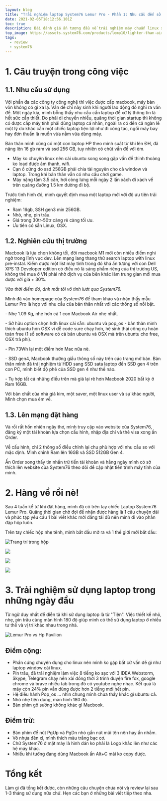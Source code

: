 ```yaml
---
layout: blog
title: "Trải nghiệm laptop System76 Lemur Pro - Phần 1: Nhu cầu đến sở hữu"
date: 2021-02-05T18:12:56.101Z
toc: true
description: Bài đánh giá ấn tượng đầu về trải nghiệm máy chuẩn linux system76
top_image: https://assets.system76.com/products/lemp10/lighter-than-air.jpg
tags:
  - review
  - system76
---
```

# 1. Câu truyện trong công việc

## 1.1. Nhu cầu sử dụng

Với phần đa các công ty công nghệ thì việc được cấp macbook, máy bàn vốn không có gì xa lạ. Vấn đề chỉ nảy sinh khi người lao động đó nghĩ ra vấn đề. Một ngày kia, mình bỗng thấy nhu cầu cần laptop để xử lý thông tin là hết sức cần thiết. Do phải di chuyển nhiều, quãng thời gian startup thì không có được cấp máy tính phải dùng laptop cá nhân, ngoài ra có đến cả ngàn lẻ một lý do khác cần một chiếc laptop tiện lợi như đi công tác, ngồi máy bay hay đơn thuần là muốn vừa nằm vừa dùng máy.

Bản thân mình cũng có một con laptop HP theo mình suất từ khi lên ĐH, đã nâng lên 16 gb ram và ssd 256 GB, tuy nhiên có chút vấn đề với ẻm.

* Máy ko chuyên linux nên cài ubuntu song song gặp vấn đề thỉnh thoảng ko load được âm thanh, wifi.
* Cạn ổ cứng do ssd 256GB phải chia tài nguyên cho cả window và laptop. Trong khi bản thân vẫn có nhu cầu chơi game.
* Máy nặng tầm 3.5 cân, hơi còng lưng mỗi ngày 2 lần xách đi xách về trên quãng đường 1.5 km đường đi bộ.

Trước tình hình đó, mình quyết định mua một laptop mới với độ ưu tiên trải nghiệm:

* Ram 16gb, SSH gen3 min 256GB.
* Nhỏ, nhẹ, pin trâu.
* Giá trong 30tr-50tr càng rẻ càng tối ưu.
* Ưu tiên có sẵn Linux, OSX.

## 1.2. Nghiên cứu thị trường

Macbook là lựa chọn không tồi, đời macbook M1 mới còn nhiều điểm nghi ngờ trong lĩnh vực dev. Lên mạng lang thang thử search laptop with linux pre-instal. Kiếm được một list máy tính trong đó khá ấn tượng với con Dell XPS 13 Developer edition có điều nó là sảng phẩm riêng của thị trường US, không thể mua ở VN phải nhờ dịch vụ của bên khác làm trung gian mới mua được với giá + 30%.

*Vào thời điểm đó, ánh mắt tôi vô tình lướt qua System76.*

Mình đã vào homepage của System76 để tham khảo và nhận thấy mẫu Lemur Pro là hợp với nhu cầu của bản thân nhất với các thông số nổi bật.

\- Nhẹ 1.09 Kg, nhẹ hơn cả 1 con Macbook Air nhẹ nhất.

\- Sở hữu option chọn hđh linux cài sẵn: ubuntu và pop_os - bản thân mình thích ubuntu hơn OSX vì dễ code sure chạy hơn, hệ sinh thái công cụ hoàn toàn free (1 số software có cả bản ubuntu và OSX mà trên ubuntu cho free, OSX trả phí).

\- Pin 73Wh lại một điểm hơn Mac nữa nè.

\- SSD gen4, Macbook thường giấu thông số này trên các trang mở bán. Bản thân mình đã trải nghiệm từ HDD sang SSD sata laptop đến SSD gen 4 trên con PC, mình biết độ phê của SSD gen 4 như thế nào.

\- Tụ hợp tất cả những điều trên mà giá lại rẻ hơn Macbook 2020 bất kỳ ở Ram 16GB.

Với bản chất của nhà giả kim, một saver, một linux user và sự khác người, Mình chọn mua ẻm về.

## 1.3. Lên mạng đặt hàng

Và rồi rất hồn nhiên ngây thơ, mình truy cập vào website của System76, đăng ký một tài khoản lựa chọn cấu hình, nhập địa chỉ và thẻ visa xong ấn Order.

Về cấu hình, chỉ 2 thông số điều chỉnh lại chu phù hợp với nhu cầu so với mặc định. Mình chỉnh Ram lên 16GB và SSD 512GB Gen 4.

Ấn Order xong thấy tin nhắn trừ tiền tài khoản và hằng ngày mình có sở thích lên website của System76 theo dõi để cập nhật tiến trình máy tính của mình.

# 2. Hàng về rồi nè!

Sau 4 tuần kể từ khi đặt hàng, mình đã có trên tay chiếc Laptop System76 Lemur Pro. Quãng thời gian chờ đợi để nhận được hàng là 1 câu chuyện dài và phức tạp yêu cầu 1 bài viết khác mới đăng tải đủ nên mình đi vào phần đập hộp luôn.

Trên tay chiếc hộp nhẹ tênh, mình bắt đầu mở ra và 1 thế giới mới bắt đầu:

![Trang trí trong hộp](/images/uploads/20210205_110634.jpg "Trang trí trong hộp")

![](/images/uploads/20210205_110644.jpg)

![](/images/uploads/20210205_110814.jpg)

![](/images/uploads/20210205_110959.jpg)

# 3. Trải nghiệm sử dụng laptop trong những ngày đầu

Từ ngữ duy nhất để diễn tả khi sử dụng laptop là từ "Tiện". Việc thiết kế nhỏ, nhẹ, pin trâu cùng màn hình 180 độ giúp mình có thể sử dụng laptop ở nhiều tư thế và vị trí khác nhau trong nhà.

![Lemur Pro vs Hp Pavilion](/images/uploads/20210205_112057.jpg)

## Điểm cộng:

* Phần cứng chuyên dụng cho linux nên mình ko gặp bất cứ vấn đề gì như laptop window cài linux.
* Pin trâu, đã trải nghiệm làm việc 8 tiếng ko sạc với 3 IDEA Webstorm, Skype, Telegram chạy nền xài đồng thời 3 trình duyện fire fox, google chrome và brave nhiều tab trong đó có youtube nghe nhạc. Kết quả là máy còn 24% pin vẫn dùng được hơn 2 tiếng mới hết pin.
* Hệ điều hành Pop_os ... nhìn chung mình chưa thấy khác gì ubuntu cả.
* Nhỏ nhẹ tiện dụng, màn hình 180 độ.
* Bàn phím gõ sướng không khác gì Macbook.

## Điểm trừ:

* Bàn phím để nút PgUp và PgDn nhỏ gần nút mũi tên nên hay ấn nhầm.
* Vỏ nhựa đèn xì, mình thích màu trắng bạc cơ.
* Chữ System76 ở mặt máy là hình dán ko phải là Logo khắc lên như các hệ máy khác.
* Nhiểu khi tưởng đang dùng Macbook ấn Alt+C mãi ko copy được.

# Tổng kết

Làm gì đã tổng kết được, còn những câu chuyện chưa nói và review lại sau 1-3 tháng sử dụng nữa chứ. Hẹn các bạn ở những bài viết tiếp theo nha.